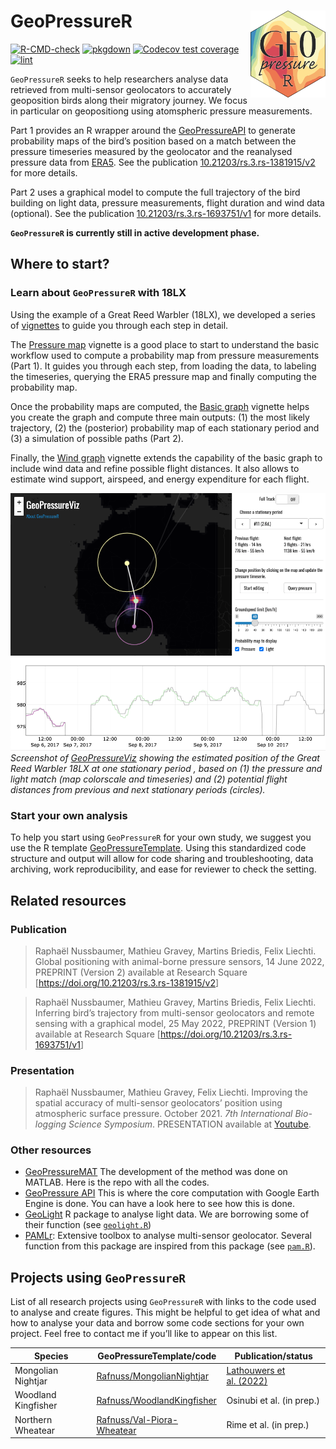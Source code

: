 
<!-- README.md is generated from README.Rmd. Please edit that file -->

# GeoPressureR <img src="man/figures/logo.png" align="right" height="139"/>

<!-- badges: start -->

[![R-CMD-check](https://github.com/Rafnuss/GeoPressureR/workflows/R-CMD-check/badge.svg)](https://github.com/Rafnuss/GeoPressureR/actions)
[![pkgdown](https://github.com/Rafnuss/GeoPressureR/actions/workflows/pkgdown.yaml/badge.svg)](https://github.com/Rafnuss/GeoPressureR/actions/workflows/pkgdown.yaml)
[![Codecov test
coverage](https://codecov.io/gh/Rafnuss/GeoPressureR/branch/master/graph/badge.svg)](https://app.codecov.io/gh/Rafnuss/GeoPressureR?branch=master)
[![lint](https://github.com/Rafnuss/GeoPressureR/actions/workflows/lint.yaml/badge.svg)](https://github.com/Rafnuss/GeoPressureR/actions/workflows/lint.yaml)

<!-- badges: end -->

`GeoPressureR` seeks to help researchers analyse data retrieved from
multi-sensor geolocators to accurately geoposition birds along their
migratory journey. We focus in particular on geopositiong using
atomspheric pressure measurements.

Part 1 provides an R wrapper around the
[GeoPressureAPI](https://github.com/Rafnuss/GeoPressureAPI) to generate
probability maps of the bird’s position based on a match between the
pressure timeseries measured by the geolocator and the reanalysed
pressure data from
[ERA5](https://www.ecmwf.int/en/forecasts/datasets/reanalysis-datasets/era5).
See the publication
[10.21203/rs.3.rs-1381915/v2](https://doi.org/10.21203/rs.3.rs-1381915/v2)
for more details.

Part 2 uses a graphical model to compute the full trajectory of the bird
building on light data, pressure measurements, flight duration and wind
data (optional). See the publication
[10.21203/rs.3.rs-1693751/v1](https://doi.org/10.21203/rs.3.rs-1693751/v1)
for more details.

**`GeoPressureR` is currently still in active development phase.**

## Where to start?

### Learn about `GeoPressureR` with 18LX

Using the example of a Great Reed Warbler (18LX), we developed a series
of [vignettes](https://r-pkgs.org/vignettes.html) to guide you through
each step in detail.

The [Pressure map](/articles/pressure-map.html) vignette is a good place
to start to understand the basic workflow used to compute a probability
map from pressure measurements (Part 1). It guides you through each
step, from loading the data, to labeling the timeseries, querying the
ERA5 pressure map and finally computing the probability map.

Once the probability maps are computed, the [Basic
graph](/articles/basic-graph.html) vignette helps you create the graph
and compute three main outputs: (1) the most likely trajectory, (2) the
(posterior) probability map of each stationary period and (3) a
simulation of possible paths (Part 2).

Finally, the [Wind graph](/articles/wind-graph.html) vignette extends
the capability of the basic graph to include wind data and refine
possible flight distances. It also allows to estimate wind support,
airspeed, and energy expenditure for each flight.

[![](man/figures/geopressureviz-demo.png "GeoPressureViz Demo")](https://rafnuss.shinyapps.io/GeoPressureViz/)
*Screenshot of
[GeoPressureViz](https://rafnuss.shinyapps.io/GeoPressureViz/) showing
the estimated position of the Great Reed Warbler 18LX at one stationary
period , based on (1) the pressure and light match (map colorscale and
timeseries) and (2) potential flight distances from previous and next
stationary periods (circles).*

### Start your own analysis

To help you start using `GeoPressureR` for your own study, we suggest
you use the R template
[GeoPressureTemplate](https://github.com/Rafnuss/GeoPressureTemplate).
Using this standardized code structure and output will allow for code
sharing and troubleshooting, data archiving, work reproducibility, and
ease for reviewer to check the setting.

## Related resources

### Publication

> Raphaël Nussbaumer, Mathieu Gravey, Martins Briedis, Felix Liechti.
> Global positioning with animal-borne pressure sensors, 14 June 2022,
> PREPRINT (Version 2) available at Research Square
> \[<https://doi.org/10.21203/rs.3.rs-1381915/v2>\]

> Raphaël Nussbaumer, Mathieu Gravey, Martins Briedis, Felix Liechti.
> Inferring bird’s trajectory from multi-sensor geolocators and remote
> sensing with a graphical model, 25 May 2022, PREPRINT (Version 1)
> available at Research Square
> \[<https://doi.org/10.21203/rs.3.rs-1693751/v1>\]

### Presentation

> Raphaël Nussbaumer, Mathieu Gravey, Felix Liechti. Improving the
> spatial accuracy of multi-sensor geolocators’ position using
> atmospheric surface pressure. October 2021. *7th International
> Bio-logging Science Symposium*. PRESENTATION available at
> [Youtube](https://www.youtube.com/watch?v=0JsYU_xfKN8).

### Other resources

-   [GeoPressureMAT](https://github.com/Rafnuss/GeoPressureMAT) The
    development of the method was done on MATLAB. Here is the repo with
    all the codes.
-   [GeoPressure API](https://github.com/Rafnuss/GeoPressureServer) This
    is where the core computation with Google Earth Engine is done. You
    can have a look here to see how this is done.
-   [GeoLight](https://github.com/slisovski/GeoLight/tree/Update_2.01) R
    package to analyse light data. We are borrowing some of their
    function (see [`geolight.R`](./reference/index.html#geolight))
-   [PAMLr](https://github.com/KiranLDA/PAMLr): Extensive toolbox to
    analyse multi-sensor geolocator. Several function from this package
    are inspired from this package (see
    [`pam.R`](./reference/index.html#pam-data)).

## Projects using `GeoPressureR`

List of all research projects using `GeoPressureR` with links to the
code used to analyse and create figures. This might be helpful to get
idea of what and how to analyse your data and borrow some code sections
for your own project. Feel free to contact me if you’ll like to appear
on this list.

| Species             | GeoPressureTemplate/code                                                    | Publication/status                                                     |
|---------------------|-----------------------------------------------------------------------------|------------------------------------------------------------------------|
| Mongolian Nightjar  | [Rafnuss/MongolianNightjar](https://github.com/Rafnuss/MongolianNightjar)   | [Lathouwers et al. (2022)](https://doi.org/10.1007/s10336-022-02000-4) |
| Woodland Kingfisher | [Rafnuss/WoodlandKingfisher](https://github.com/Rafnuss/WoodlandKingfisher) | Osinubi et al. (in prep.)                                              |
| Northern Wheatear   | [Rafnuss/Val-Piora-Wheatear](https://github.com/Rafnuss/Val-Piora-Wheatear) | Rime et al. (in prep.)                                                 |
